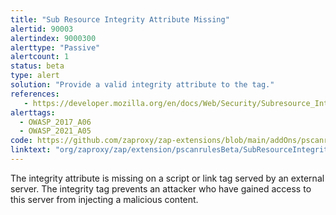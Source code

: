 ```yaml
---
title: "Sub Resource Integrity Attribute Missing"
alertid: 90003
alertindex: 9000300
alerttype: "Passive"
alertcount: 1
status: beta
type: alert
solution: "Provide a valid integrity attribute to the tag."
references:
   - https://developer.mozilla.org/en/docs/Web/Security/Subresource_Integrity
alerttags: 
  - OWASP_2017_A06
  - OWASP_2021_A05
code: https://github.com/zaproxy/zap-extensions/blob/main/addOns/pscanrulesBeta/src/main/java/org/zaproxy/zap/extension/pscanrulesBeta/SubResourceIntegrityAttributeScanRule.java
linktext: "org/zaproxy/zap/extension/pscanrulesBeta/SubResourceIntegrityAttributeScanRule.java"
---
```

The integrity attribute is missing on a script or link tag served by an external server. The integrity tag prevents an attacker who have gained access to this server from injecting a malicious content. 
